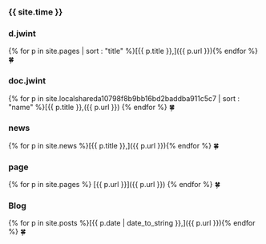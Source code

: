 ---
---
### {{ site.time }}

### d.jwint
{% for p in site.pages | sort : "title" %}[{{ p.title }},]({{ p.url }}){% endfor %}
🍀

### doc.jwint
{% for p in site.localshareda10798f8b9bb16bd2baddba911c5c7 | sort : "name" %}[{{ p.title }},({{ p.url }})
{% endfor %}
🍀

### news
{% for p in site.news %}[{{ p.title }},]({{ p.url }}){% endfor %}
🍀

### page
{% for p in site.pages %}
[{{ p.url }}]({{ p.url }})
{% endfor %}
🍀

### Blog
{% for p in site.posts %}[{{ p.date | date_to_string }},]({{ p.url }}){% endfor %}
🍀
	  
